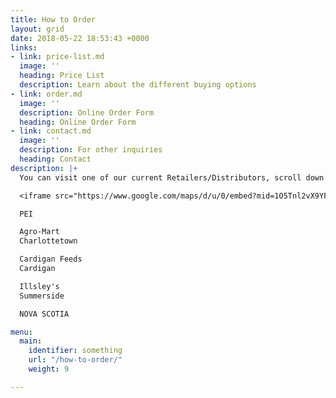 ```yaml
---
title: How to Order
layout: grid
date: 2018-05-22 18:53:43 +0000
links:
- link: price-list.md
  image: ''
  heading: Price List
  description: Learn about the different buying options
- link: order.md
  image: ''
  description: Online Order Form
  heading: Online Order Form
- link: contact.md
  image: ''
  description: For other inquiries
  heading: Contact
description: |+
  You can visit one of our current Retailers/Distributors, scroll down for price lists and check back for our online order form.

  <iframe src="https://www.google.com/maps/d/u/0/embed?mid=1O5Tnl2vX9YFPPJVzGz6iI2q9JQ8" width="640" height="480"></iframe>

  PEI

  Agro-Mart
  Charlottetown

  Cardigan Feeds
  Cardigan

  Illsley's
  Summerside

  NOVA SCOTIA

menu:
  main:
    identifier: something
    url: "/how-to-order/"
    weight: 9

---
```


